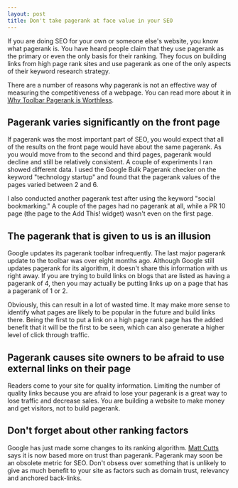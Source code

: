 ```yaml
---
layout: post
title: Don't take pagerank at face value in your SEO
---
```


If you are doing SEO for your own or someone else's website, you know what pagerank is. You have heard people claim that they use pagerank as the primary or even the only basis for their ranking. They focus on building links from high page rank sites and use pagerank as one of the only aspects of their keyword research strategy.

There are a number of reasons why pagerank is not an effective way of measuring the competitiveness of a webpage. You can read more about it in <a href="http://www.conversationmarketing.com/2010/11/toolbar-pagerank-worthless-2010.htm">Why Toolbar Pagerank is Worthless</a>.

## Pagerank varies significantly on the front page

If pagerank was the most important part of SEO, you would expect that all of the results on the front page would have about the same pagerank. As you would move from to the second and third pages, pagerank would decline and still be relatively consistent. A couple of experiments I ran showed different data. I used the Google Bulk Pagerank checker on the keyword "technology startup" and found that the pagerank values of the pages varied between 2 and 6.

I also conducted another pagerank test after using the keyword "social bookmarking." A couple of the pages had no pagerank at all, while a PR 10 page (the page to the Add This! widget) wasn't even on the first page.

## The pagerank that is given to us is an illusion

Google updates its pagerank toolbar infrequently. The last major pagerank update to the toolbar was over eight months ago. Although Google still updates pagerank for its algorithm, it doesn't share this information with us right away. If you are trying to build links on blogs that are listed as having a pagerank of 4, then you may actually be putting links up on a page that has a pagerank of 1 or 2.

Obviously, this can result in a lot of wasted time. It may make more sense to identify what pages are likely to be popular in the future and build links there. Being the first to put a link on a high page rank page has the added benefit that it will be the first to be seen, which can also generate a higher level of click through traffic.

## Pagerank causes site owners to be afraid to use external links on their page

Readers come to your site for quality information. Limiting the number of quality links because you are afraid to lose your pagerank is a great way to lose traffic and decrease sales. You are building a website to make money and get visitors, not to build pagerank.

## Don't forget about other ranking factors

Google has just made some changes to its ranking algorithm. <a href="http://www.mattcutts.com/">Matt Cutts</a> says it is now based more on trust than pagerank. Pagerank may soon be an obsolete metric for SEO. Don't obsess over something that is unlikely to give as much benefit to your site as factors such as domain trust, relevancy and anchored back-links.
